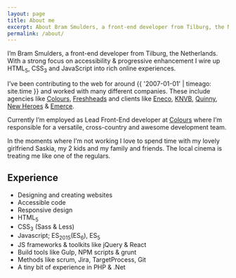 ```yaml
---
layout: page
title: About me
excerpt: About Bram Smulders, a front-end developer from Tilburg, the Netherlands
permalink: /about/
---
```


I’m Bram Smulders, a front-end developer from Tilburg, the Netherlands.
With a strong focus on accessibility & progressive enhancement I wire up HTML<sub>5</sub>, CSS<sub>3</sub> and JavaScript into rich online experiences.

I’ve been contributing to the web for around {{ '2007-01-01' | timeago: site.time }} and worked with many different companies. These include agencies like [Colours](http://colours.nl), [Freshheads](http://freshheads.com) and clients like [Eneco](http://eneco.com), [KNVB](http://knvb.nl), [Quinny](http://www.quinny.nl/), [New Heroes](http://newheroes.com) & [Emerce](http://emerce.nl).

Currently I’m employed as Lead Front-End developer at [Colours](http://colours.nl) where I’m responsible for a versatile, cross-country and awesome development team.

In the moments where I’m not working I love to spend time with my lovely girlfriend Saskia, my 2 kids and my family and friends. The local cinema is treating me like one of the regulars.

## Experience
- Designing and creating websites
- Accessible code
- Responsive design
- HTML<sub>5</sub>
- CSS<sub>3</sub> (Sass & Less)
- Javascript; ES<sub>2015</sub>(ES<sub>6</sub>), ES<sub>5</sub>
- JS frameworks & toolkits like jQuery & React
- Build tools like Gulp, NPM scripts & grunt
- Methods like scrum, Jira, TargetProcess, Git
- A tiny bit of experience in PHP & .Net
